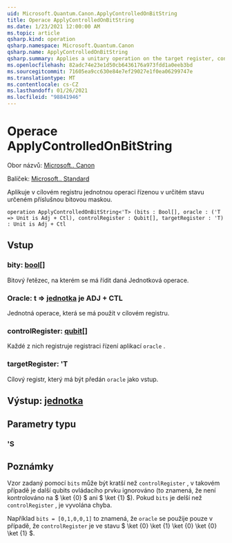 ```yaml
---
uid: Microsoft.Quantum.Canon.ApplyControlledOnBitString
title: Operace ApplyControlledOnBitString
ms.date: 1/23/2021 12:00:00 AM
ms.topic: article
qsharp.kind: operation
qsharp.namespace: Microsoft.Quantum.Canon
qsharp.name: ApplyControlledOnBitString
qsharp.summary: Applies a unitary operation on the target register, controlled on a a state specified by a given bit mask.
ms.openlocfilehash: 82adc74e23e1d50cb6436176a973fdd1a0eeb3bd
ms.sourcegitcommit: 71605ea9cc630e84e7ef29027e1f0ea06299747e
ms.translationtype: MT
ms.contentlocale: cs-CZ
ms.lasthandoff: 01/26/2021
ms.locfileid: "98841946"
---
```

# <a name="applycontrolledonbitstring-operation"></a>Operace ApplyControlledOnBitString

Obor názvů: [Microsoft.. Canon](xref:Microsoft.Quantum.Canon)

Balíček: [Microsoft.. Standard](https://nuget.org/packages/Microsoft.Quantum.Standard)


Aplikuje v cílovém registru jednotnou operaci řízenou v určitém stavu určeném příslušnou bitovou maskou.

```qsharp
operation ApplyControlledOnBitString<'T> (bits : Bool[], oracle : ('T => Unit is Adj + Ctl), controlRegister : Qubit[], targetRegister : 'T) : Unit is Adj + Ctl
```


## <a name="input"></a>Vstup

### <a name="bits--bool"></a>bity: [bool](xref:microsoft.quantum.lang-ref.bool)[]

Bitový řetězec, na kterém se má řídit daná Jednotková operace.


### <a name="oracle--t--unit--is-adj--ctl"></a>Oracle: t => [jednotka](xref:microsoft.quantum.lang-ref.unit)  je ADJ + CTL

Jednotná operace, která se má použít v cílovém registru.


### <a name="controlregister--qubit"></a>controlRegister: [qubit](xref:microsoft.quantum.lang-ref.qubit)[]

Každé z nich registruje registraci řízení aplikací `oracle` .


### <a name="targetregister--t"></a>targetRegister: 'T

Cílový registr, který má být předán `oracle` jako vstup.



## <a name="output--unit"></a>Výstup: [jednotka](xref:microsoft.quantum.lang-ref.unit)



## <a name="type-parameters"></a>Parametry typu

### <a name="t"></a>'S



## <a name="remarks"></a>Poznámky

Vzor zadaný pomocí `bits` může být kratší než `controlRegister` , v takovém případě je další qubits ovládacího prvku ignorováno (to znamená, že není kontrolováno na $ \ket {0} $ ani $ \ket {1} $).
Pokud `bits` je delší než `controlRegister` , je vyvolána chyba.

Například `bits = [0,1,0,0,1]` to znamená, že `oracle` se použije pouze v případě, že `controlRegister` je ve stavu $ \ket {0} \ket {1} \ket {0} \ket {0} \ket {1} $.